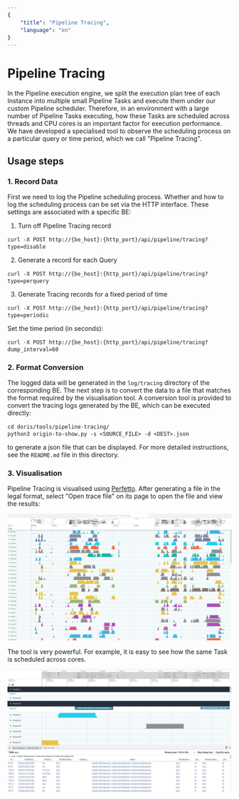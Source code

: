 ```yaml
---
{
    "title": "Pipeline Tracing",
    "language": "en"
}
---
```


<!-- 
Licensed to the Apache Software Foundation (ASF) under one
or more contributor license agreements.  See the NOTICE file
distributed with this work for additional information
regarding copyright ownership.  The ASF licenses this file
to you under the Apache License, Version 2.0 (the
"License"); you may not use this file except in compliance
with the License.  You may obtain a copy of the License at

  http://www.apache.org/licenses/LICENSE-2.0

Unless required by applicable law or agreed to in writing,
software distributed under the License is distributed on an
"AS IS" BASIS, WITHOUT WARRANTIES OR CONDITIONS OF ANY
KIND, either express or implied.  See the License for the
specific language governing permissions and limitations
under the License.
-->

# Pipeline Tracing

In the Pipeline execution engine, we split the execution plan tree of each Instance into multiple small Pipeline Tasks and execute them under our custom Pipeline scheduler. Therefore, in an environment with a large number of Pipeline Tasks executing, how these Tasks are scheduled across threads and CPU cores is an important factor for execution performance. We have developed a specialised tool to observe the scheduling process on a particular query or time period, which we call "Pipeline Tracing".

## Usage steps

### 1. Record Data

First we need to log the Pipeline scheduling process. Whether and how to log the scheduling process can be set via the HTTP interface. These settings are associated with a specific BE:

1. Turn off Pipeline Tracing record

```shell
curl -X POST http://{be_host}:{http_port}/api/pipeline/tracing?type=disable
```

2. Generate a record for each Query

```shell
curl -X POST http://{be_host}:{http_port}/api/pipeline/tracing?type=perquery
```

3. Generate Tracing records for a fixed period of time

```shell
curl -X POST http://{be_host}:{http_port}/api/pipeline/tracing?type=periodic
```

Set the time period (in seconds):
```shell
curl -X POST http://{be_host}:{http_port}/api/pipeline/tracing?dump_interval=60
```

### 2. Format Conversion

The logged data will be generated in the `log/tracing` directory of the corresponding BE. The next step is to convert the data to a file that matches the format required by the visualisation tool. A conversion tool is provided to convert the tracing logs generated by the BE, which can be executed directly:

```shell
cd doris/tools/pipeline-tracing/
python3 origin-to-show.py -s <SOURCE_FILE> -d <DEST>.json
```

to generate a json file that can be displayed. For more detailed instructions, see the `README.md` file in this directory.

### 3. Visualisation

Pipeline Tracing is visualised using [Perfetto](https://ui.perfetto.dev/). After generating a file in the legal format, select "Open trace file" on its page to open the file and view the results:

![](/static/images/tracing1.png)

The tool is very powerful. For example, it is easy to see how the same Task is scheduled across cores.

![](/static/images/tracing2.png)
